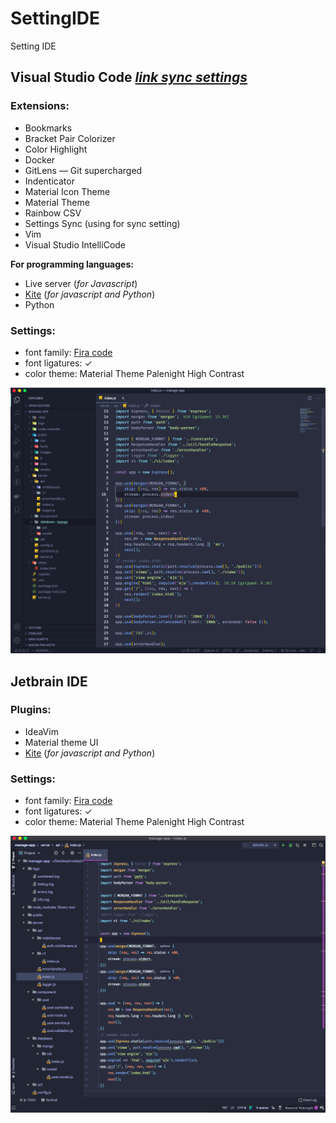 # SettingIDE
Setting IDE

## Visual Studio Code [*link sync settings*](https://gist.github.com/nhoxnho1212/429ff7c28c6f2d77fd91984686d75bf6)
### Extensions:
- Bookmarks
- Bracket Pair Colorizer
- Color Highlight
- Docker
- GitLens — Git supercharged
- Indenticator
- Material Icon Theme 
- Material Theme
- Rainbow CSV
- Settings Sync (using for sync setting)
- Vim 
- Visual Studio IntelliCode

**For programming languages:**
- Live server (*for Javascript*)
- [Kite](https://kite.com/) (*for javascript and Python*)
- Python
### Settings:
- font family: [Fira code](https://fonts.google.com/specimen/Fira+Code)
- font ligatures: &check;
- color theme: Material Theme Palenight High Contrast

![](https://github.com/nhoxnho1212/SettingIDE/blob/master/ScreenShotVScode.png)

## Jetbrain IDE 
### Plugins:
- IdeaVim
- Material theme UI
- [Kite](https://kite.com/) (*for javascript and Python*)
### Settings:
- font family: [Fira code](https://fonts.google.com/specimen/Fira+Code)
- font ligatures: &check;
- color theme: Material Theme Palenight High Contrast

![](https://github.com/nhoxnho1212/SettingIDE/blob/master/jetbrainIDE/ScreenShotWebstorm.png)
